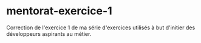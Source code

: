 # mentorat-exercice-1
Correction de l'exercice 1 de ma série d'exercices utilisés à but d'initier des développeurs aspirants au métier.
